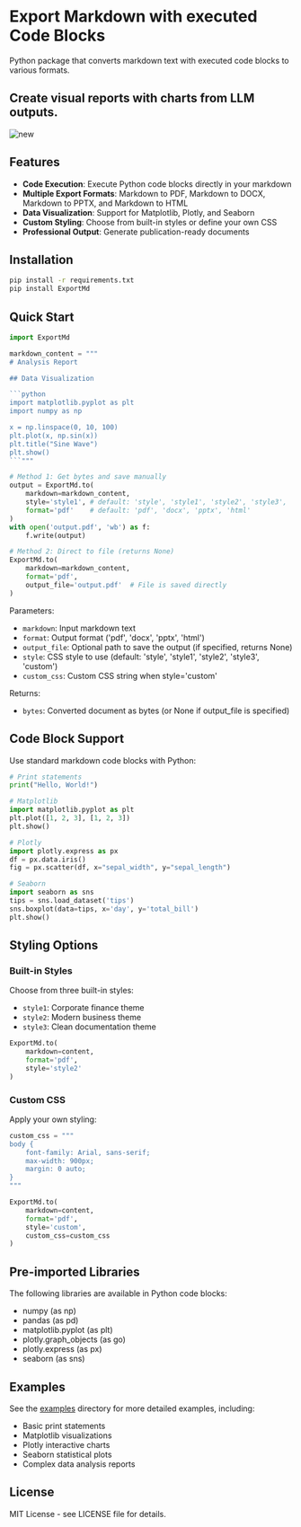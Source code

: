 # Export Markdown with executed Code Blocks 

Python package that converts markdown text with executed code blocks to various formats. 

## Create visual reports with charts from LLM outputs.
![new](https://github.com/user-attachments/assets/e8841ff6-3340-453b-9f5a-4b247dc53acc)



## Features

- **Code Execution**: Execute Python code blocks directly in your markdown
- **Multiple Export Formats**: Markdown to PDF, Markdown to DOCX, Markdown to PPTX, and Markdown to HTML
- **Data Visualization**: Support for Matplotlib, Plotly, and Seaborn
- **Custom Styling**: Choose from built-in styles or define your own CSS
- **Professional Output**: Generate publication-ready documents

## Installation

```bash
pip install -r requirements.txt
pip install ExportMd
```

## Quick Start

```python
import ExportMd

markdown_content = """
# Analysis Report

## Data Visualization

```python
import matplotlib.pyplot as plt
import numpy as np

x = np.linspace(0, 10, 100)
plt.plot(x, np.sin(x))
plt.title("Sine Wave")
plt.show()
```"""

# Method 1: Get bytes and save manually
output = ExportMd.to(
    markdown=markdown_content,
    style='style1', # default: 'style', 'style1', 'style2', 'style3', 'custom'
    format='pdf'    # default: 'pdf', 'docx', 'pptx', 'html'
)
with open('output.pdf', 'wb') as f:
    f.write(output)

# Method 2: Direct to file (returns None)
ExportMd.to(
    markdown=markdown_content,
    format='pdf',
    output_file='output.pdf'  # File is saved directly
)
```

Parameters:
- `markdown`: Input markdown text
- `format`: Output format ('pdf', 'docx', 'pptx', 'html')
- `output_file`: Optional path to save the output (if specified, returns None)
- `style`: CSS style to use (default: 'style', 'style1', 'style2', 'style3', 'custom')
- `custom_css`: Custom CSS string when style='custom'

Returns:
- `bytes`: Converted document as bytes (or None if output_file is specified)

## Code Block Support

Use standard markdown code blocks with Python:

```python
# Print statements
print("Hello, World!")

# Matplotlib
import matplotlib.pyplot as plt
plt.plot([1, 2, 3], [1, 2, 3])
plt.show()

# Plotly
import plotly.express as px
df = px.data.iris()
fig = px.scatter(df, x="sepal_width", y="sepal_length")

# Seaborn
import seaborn as sns
tips = sns.load_dataset('tips')
sns.boxplot(data=tips, x='day', y='total_bill')
plt.show()
```

## Styling Options

### Built-in Styles

Choose from three built-in styles:
- `style1`: Corporate finance theme
- `style2`: Modern business theme
- `style3`: Clean documentation theme

```python
ExportMd.to(
    markdown=content,
    format='pdf',
    style='style2'
)
```

### Custom CSS

Apply your own styling:

```python
custom_css = """
body {
    font-family: Arial, sans-serif;
    max-width: 900px;
    margin: 0 auto;
}
"""

ExportMd.to(
    markdown=content,
    format='pdf',
    style='custom',
    custom_css=custom_css
)
```

## Pre-imported Libraries

The following libraries are available in Python code blocks:
- numpy (as np)
- pandas (as pd)
- matplotlib.pyplot (as plt)
- plotly.graph_objects (as go)
- plotly.express (as px)
- seaborn (as sns)

## Examples

See the [examples](examples/) directory for more detailed examples, including:
- Basic print statements
- Matplotlib visualizations
- Plotly interactive charts
- Seaborn statistical plots
- Complex data analysis reports

## License

MIT License - see LICENSE file for details.
